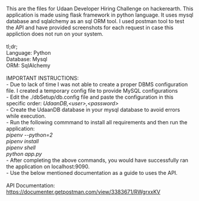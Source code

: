 This are the files for Udaan Developer Hiring Challenge on hackerearth. This application is made using flask framework in python language. It uses mysql database and sqlalchemy as an sql ORM tool. I used postman tool to test the API and have provided screenshots for each request in case this appliction does not run on your system.<br/>
<br/>
tl;dr;<br/>
Language: Python<br/>
Database: Mysql<br/>
ORM: SqlAlchemy<br/>
<br/>
IMPORTANT INSTRUCTIONS:<br/>
    - Due to lack of time I was not able to create a proper DBMS configuration file. I created a temporary config file to provide MySQL configurations<br/>
    - Edit the ./dbSetup/db.config file and paste the configuration in this specific order:
        <em>UdaanDB,&lt;user&gt;,&lt;password&gt;</em><br/>
    - Create the UdaanDB database in your mysql database to avoid errors while execution.<br/>
    - Run the following commmand to install all requirements and then run the application:<br/>
        <em>pipenv --python=2</em><br/>
        <em>pipenv install</em><br/>
        <em>pipenv shell</em><br/>
        <em>python app.py</em><br/>
    - After completing the above commands, you would have successfully ran the application on localhost:9090.<br/>
    - Use the below mentioned documentation as a guide to uses the API.<br/>
<br/>
API Documentation: https://documenter.getpostman.com/view/3383671/RWgrxxKV
